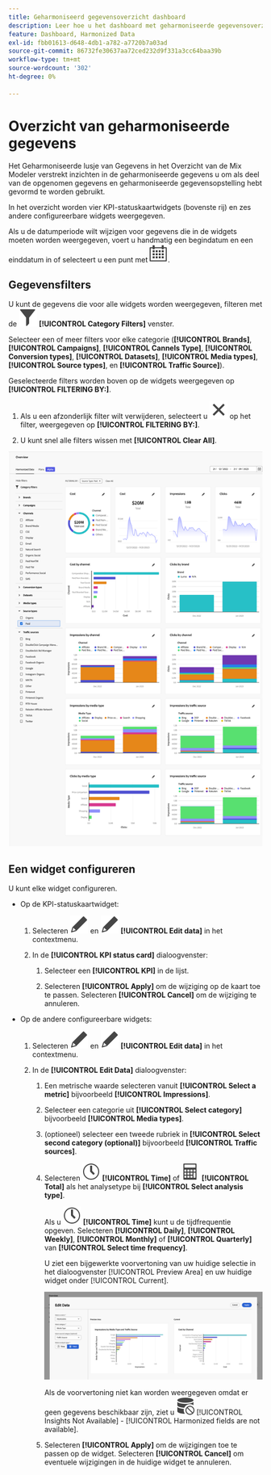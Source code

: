 ```yaml
---
title: Geharmoniseerd gegevensoverzicht dashboard
description: Leer hoe u het dashboard met geharmoniseerde gegevensoverzichten in Mix Modeler gebruikt.
feature: Dashboard, Harmonized Data
exl-id: fbb01613-d648-4db1-a782-a7720b7a03ad
source-git-commit: 86732fe30637aa72ced232d9f331a3cc64baa39b
workflow-type: tm+mt
source-wordcount: '302'
ht-degree: 0%

---
```


# Overzicht van geharmoniseerde gegevens

Het Geharmoniseerde lusje van Gegevens in het Overzicht van de Mix Modeler verstrekt inzichten in de geharmoniseerde gegevens u om als deel van de opgenomen gegevens en geharmoniseerde gegevensopstelling hebt gevormd te worden gebruikt.

In het overzicht worden vier KPI-statuskaartwidgets (bovenste rij) en zes andere configureerbare widgets weergegeven.

Als u de datumperiode wilt wijzigen voor gegevens die in de widgets moeten worden weergegeven, voert u handmatig een begindatum en een einddatum in of selecteert u een punt met ![Kalender](../assets/icons/Calendar.svg).

## Gegevensfilters

U kunt de gegevens die voor alle widgets worden weergegeven, filteren met de ![Filter](../assets/icons/Filter.svg) **[!UICONTROL Category Filters]** venster.

Selecteer een of meer filters voor elke categorie (**[!UICONTROL Brands]**, **[!UICONTROL Campaigns]**, **[!UICONTROL Cannels Type]**, **[!UICONTROL Conversion types]**, **[!UICONTROL Datasets]**, **[!UICONTROL Media types]**, **[!UICONTROL Source types]**, en **[!UICONTROL Traffic Source]**).

Geselecteerde filters worden boven op de widgets weergegeven op **[!UICONTROL FILTERING BY:]**.

1. Als u een afzonderlijk filter wilt verwijderen, selecteert u ![Sluiten](../assets/icons/Close.svg) op het filter, weergegeven op **[!UICONTROL FILTERING BY:]**.

1. U kunt snel alle filters wissen met **[!UICONTROL Clear All]**.

![Overzicht van geharmoniseerde gegevens](../assets/harmonized-data-overview.png)


## Een widget configureren

U kunt elke widget configureren.

* Op de KPI-statuskaartwidget:

   1. Selecteren ![Bewerken](../assets/icons/Edit.svg) en ![Bewerken](../assets/icons/Edit.svg) **[!UICONTROL Edit data]** in het contextmenu.

   1. In de **[!UICONTROL KPI status card]** dialoogvenster:

      1. Selecteer een **[!UICONTROL KPI]** in de lijst.

      1. Selecteren **[!UICONTROL Apply]** om de wijziging op de kaart toe te passen. Selecteren **[!UICONTROL Cancel]** om de wijziging te annuleren.

* Op de andere configureerbare widgets:

   1. Selecteren ![Bewerken](../assets/icons/Edit.svg) en ![Bewerken](../assets/icons/Edit.svg) **[!UICONTROL Edit data]** in het contextmenu.

   1. In de **[!UICONTROL Edit Data]** dialoogvenster:

      1. Een metrische waarde selecteren vanuit **[!UICONTROL Select a metric]** bijvoorbeeld **[!UICONTROL Impressions]**.
      1. Selecteer een categorie uit **[!UICONTROL Select category]** bijvoorbeeld **[!UICONTROL Media types]**.
      1. (optioneel) selecteer een tweede rubriek in **[!UICONTROL Select second category (optional)]** bijvoorbeeld **[!UICONTROL Traffic sources]**.
      1. Selecteren ![Klok](../assets/icons/Clock.svg) **[!UICONTROL Time]** of ![Rekenmachine](../assets/icons/Calculator.svg) **[!UICONTROL Total]** als het analysetype bij **[!UICONTROL Select analysis type]**.

         Als u ![Klok](../assets/icons/Clock.svg) **[!UICONTROL Time]** kunt u de tijdfrequentie opgeven. Selecteren **[!UICONTROL Daily]**, **[!UICONTROL Weekly]**, **[!UICONTROL Monthly]** of **[!UICONTROL Quarterly]** van **[!UICONTROL Select time frequency]**.

         U ziet een bijgewerkte voorvertoning van uw huidige selectie in het dialoogvenster [!UICONTROL Preview Area] en uw huidige widget onder [!UICONTROL Current].

         ![Geharmoniseerde gegevenswidget bewerken](../assets/edit-harmonized-data-widget.png)

         Als de voorvertoning niet kan worden weergegeven omdat er geen gegevens beschikbaar zijn, ziet u ![Gegevensfout](../assets/icons/DataUnavailable.svg) [!UICONTROL Insights Not Available] - [!UICONTROL Harmonized fields are not available].

      1. Selecteren **[!UICONTROL Apply]** om de wijzigingen toe te passen op de widget. Selecteren **[!UICONTROL Cancel]** om eventuele wijzigingen in de huidige widget te annuleren.

